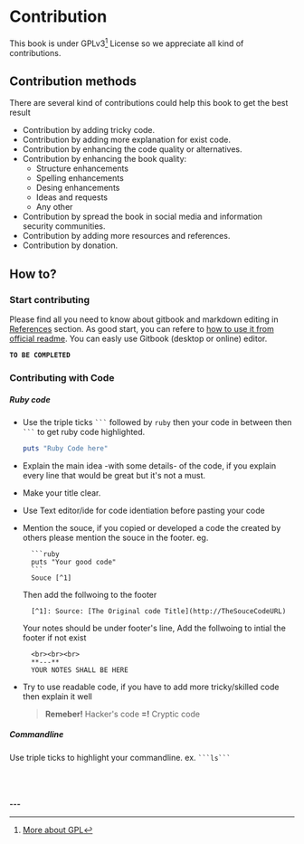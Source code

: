 # Contribution
This book is under GPLv3[^1] License so we appreciate all kind of contributions.

## Contribution methods
There are several kind of contributions could help this book to get the best result

* Contribution by adding tricky code.
* Contribution by adding more explanation for exist code.
* Contribution by enhancing the code quality or alternatives.
* Contribution by enhancing the book quality:
    * Structure enhancements
    * Spelling enhancements
    * Desing enhancements
    * Ideas and requests
    * Any other
* Contribution by spread the book in social media and information security communities.
* Contribution by adding more resources and references.
* Contribution by donation.


## How to?

### Start contributing
Please find all you need to know about gitbook and markdown editing in [References](references/README.md) section. As good start, you can refere to [how to use it from official readme](https://github.com/GitbookIO/gitbook). You can easly use Gitbook (desktop or online) editor.

**`TO BE COMPLETED`**


### Contributing with Code

##### Ruby code
* Use the triple ticks ` ``` `  followed by `ruby` then your code in between then ` ``` ` to get ruby code highlighted.

    ```ruby
    puts "Ruby Code here"
    ```

* Explain the main idea -with some details- of the code, if you explain every line that would be great but it's not a must.
* Make your title clear.
* Use Text editor/ide for code identiation before pasting your code
* Mention the souce, if you copied or developed a code the created by others please mention the souce in the footer. eg.

        ```ruby
        puts "Your good code"
        ```
        Souce [^1]
    Then add the follwoing to the footer

        [^1]: Source: [The Original code Title](http://TheSouceCodeURL)

    Your notes should be under footer's line, Add the follwoing to intial the footer if not exist

        <br><br><br>
        **---**
        YOUR NOTES SHALL BE HERE

* Try to use readable code, if you have to add more tricky/skilled code then explain it well
    > **Remeber!** Hacker's code **=!** Cryptic code


##### Commandline
Use triple ticks to highlight your commandline. ex. ` ```ls``` `



<br><br><br>
**---**
[^1]: [More about GPL](http://www.gnu.org/copyleft/gpl.html)







